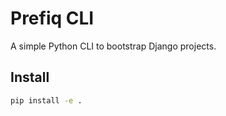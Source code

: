 # Prefiq CLI

A simple Python CLI to bootstrap Django projects.

## Install

```bash
pip install -e .

